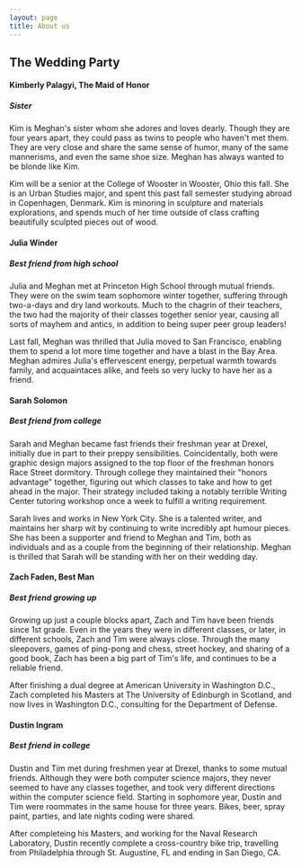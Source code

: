 ```yaml
---
layout: page
title: About us
---
```


## The Wedding Party

#### Kimberly Palagyi, The Maid of Honor

##### Sister

Kim is Meghan's sister whom she adores and loves dearly.
Though they are four years apart, they could pass as twins to people who haven't met them.
They are very close and share the same sense of humor, many of the same mannerisms, and even the same shoe size.
Meghan has always wanted to be blonde like Kim.

Kim will be a senior at the College of Wooster in Wooster, Ohio this fall.
She is an Urban Studies major, and spent this past fall semester studying abroad in Copenhagen, Denmark.
Kim is minoring in sculpture and materials explorations, and spends much of her time outside of class crafting beautifully sculpted pieces out of wood.

#### Julia Winder

##### Best friend from high school

Julia and Meghan met at Princeton High School through mutual friends.
They were on the swim team sophomore winter together, suffering through two-a-days and dry land workouts.
Much to the chagrin of their teachers, the two had the majority of their classes together senior year, causing all sorts of mayhem and antics, in addition to being super peer group leaders!

Last fall, Meghan was thrilled that Julia moved to San Francisco, enabling them to spend a lot more time together and have a blast in the Bay Area.
Meghan admires Julia's effervescent energy, perpetual warmth towards family, and acquaintaces alike, and feels so very lucky to have her as a friend.

#### Sarah Solomon

##### Best friend from college

Sarah and Meghan became fast friends their freshman year at Drexel, initially due in part to their preppy sensibilities.
Coincidentally, both were graphic design majors assigned to the top floor of the freshman honors Race Street dormitory.
Through college they maintained their "honors advantage" together, figuring out which classes to take and how to get ahead in the major.
Their strategy included taking a notably terrible Writing Center tutoring workshop once a week to fulfill a writing requirement.

Sarah lives and works in New York City.
She is a talented writer, and maintains her sharp wit by continuing to write incredibly apt humour pieces.
She has been a supporter and friend to Meghan and Tim, both as individuals and as a couple from the beginning of their relationship.
Meghan is thrilled that Sarah will be standing with her on their wedding day.

#### Zach Faden, Best Man

##### Best friend growing up

Growing up just a couple blocks apart, Zach and Tim have been friends since 1st grade.
Even in the years they were in different classes, or later, in different schools, Zach and Tim were always close.
Through the many sleepovers, games of ping-pong and chess, street hockey, and sharing of a good book, Zach has been a big part of Tim's life, and continues to be a reliable friend.

After finishing a dual degree at American University in Washington D.C., Zach completed his Masters at The University of Edinburgh in Scotland, and now lives in Washington D.C., consulting for the Department of Defense.


#### Dustin Ingram

##### Best friend in college

Dustin and Tim met during freshmen year at Drexel, thanks to some mutual friends.
Although they were both computer science majors, they never seemed to have any classes together, and took very different directions within the computer science field.
Starting in sophomore year, Dustin and Tim were roommates in the same house for three years.
Bikes, beer, spray paint, parties, and late nights coding were shared.

After completeing his Masters, and working for the Naval Research Laboratory, Dustin recently complete a cross-country bike trip, travelling from Philadelphia through St. Augustine, FL and ending in San Diego, CA.
